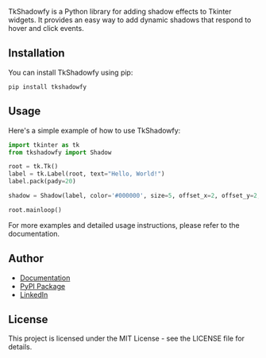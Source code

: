 TkShadowfy is a Python library for adding shadow effects to Tkinter widgets. It provides an easy way to add dynamic shadows that respond to hover and click events.

## Installation

You can install TkShadowfy using pip:

```
pip install tkshadowfy
```

## Usage

Here's a simple example of how to use TkShadowfy:

```python
import tkinter as tk
from tkshadowfy import Shadow

root = tk.Tk()
label = tk.Label(root, text="Hello, World!")
label.pack(pady=20)

shadow = Shadow(label, color='#000000', size=5, offset_x=2, offset_y=2, opacity=0.3)

root.mainloop()
```

For more examples and detailed usage instructions, please refer to the documentation.

## Author

- [Documentation](https://tkshadowfy.nakxa.site)
- [PyPI Package](https://pypi.org/project/tkshadowfy)
- [LinkedIn](https://www.linkedin.com/in/nakxa)


## License

This project is licensed under the MIT License - see the LICENSE file for details.
